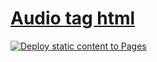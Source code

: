 # <a href="https://sudo-self.github.io/audio-html/">Audio tag html</a><br>
[![Deploy static content to Pages](https://github.com/sudo-self/audio-html/actions/workflows/static.yml/badge.svg)](https://github.com/sudo-self/audio-html/actions/workflows/static.yml)
